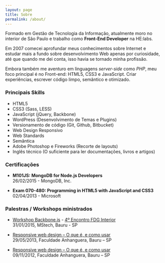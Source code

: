 ```yaml
---
layout: page
title: Sobre
permalink: /about/
---
```


Formado em Gestão de Tecnologia da Informação, atualmente moro no interior de São Paulo e trabalho como **Front-End Developer** na HE:labs.

Em 2007 comecei aprofundar meus conhecimentos sobre Internet e estudar mais a fundo sobre desenvolvimento Web apenas por curiosidade, até que quando me dei conta, isso havia se tornado minha profissão.

Embora também me aventuro em linguagens *server-side* como *PHP*, meu foco principal é no Front-end: HTML5, CSS3 e JavaScript. Criar experiências, escrever código limpo, semântico e otimizado.

### Principais Skills

* HTML5
* CSS3 (Sass, LESS)
* JavaScript (jQuery, Backbone)
* WordPress (Desenvolvimento de Temas e Plugins)
* Versionamento de código (Git, Github, Bitbucket)
* Web Design Responsivo
* Web Standards
* Semântica
* Adobe Photoshop e Fireworks (Recorte de layouts)
* Inglês técnico (O suficiente para ler documentações, livros e artigos)

### Certificações

* **M101JS: MongoDB for Node.js Developers** <br>
  26/02/2015 - MongoDB, Inc.

* **Exam 070-480: Programming in HTML5 with JavaScript and CSS3** <br>
    02/04/2013 - Microsoft

### Palestras / Workshops ministrados

* <a target="_blank" href="https://slides.com/henriquesilverio/deck">Workshop Backbone.js</a> - <a target="_blank" href="http://www.meetup.com/fdginterior/events/219921233">4º Encontro FDG Interior</a> <br>
  31/01/2015, MStech, Bauru - SP

* <a target="_blank" href="http://talks.henriquesilverio.com/2013/semanadeti/">Responsive web design – O que é, e como usar</a> <br>
  29/05/2013, Faculdade Anhanguera, Bauru – SP

* <a target="_blank" href="http://pt.slideshare.net/henriquesilverio3/responsive-web-design-workshop">Responsive web design – O que é, e como usar</a> <br>
  09/11/2012, Faculdade Anhanguera, Bauru – SP

